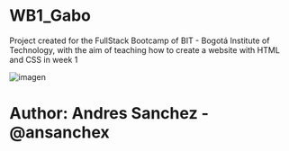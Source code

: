 # WB1_Gabo
 Project created for the FullStack Bootcamp of BIT - Bogotá Institute of Technology, with the aim of teaching how to create a website with HTML and CSS in week 1
 
 ![imagen](https://user-images.githubusercontent.com/54609399/135669069-6211dbd7-fc2a-4978-b8e5-c115293e5352.png)
 
# Author: Andres Sanchez - @ansanchex
